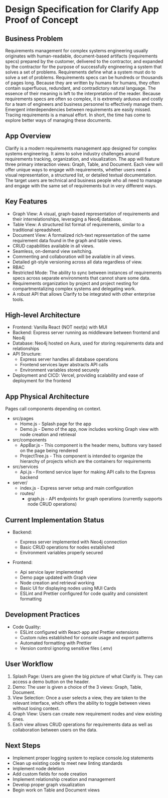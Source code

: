 # Design Specification for Clarify App Proof of Concept

## Business Problem

Requirements management for complex systems engineering usually originates with human-readable, document-based artifacts (requirements specs) prepared by the customer, delivered to the contractor, and expanded by the contractor for the purpose of successfully engineering a system that solves a set of problems. Requirements define what a system must do to solve a set of problems. Requirements specs can be hundreds or thousands of pages long. Because they are written by humans for humans, they often contain superfluous, redundant, and contradictory natural language. The essence of their meaning is left to the interpretation of the reader. Because requirements specs are often so complex, it is extremely arduous and costly for a team of engineers and business personnel to effectively manage them. Emergent interdependencies between requirements are easily missed. Tracing requirements is a manual effort. In short, the time has come to explore better ways of managing these documents.

## App Overview

Clarify is a modern requirements management app designed for complex systems engineering. It aims to solve industry challenges around requirements tracking, organization, and visualization. The app will feature three primary interaction views: Graph, Table, and Document. Each view will offer unique ways to engage with requirements, whether users need a visual representation, a structured list, or detailed textual documentation. The target users are technical and business people who all need to manage and engage with the same set of requirements but in very different ways.

## Key Features

- Graph View: A visual, graph-based representation of requirements and their interrelationships, leveraging a Neo4j database.
- Table View: A structured list format of requirements, similar to a traditional spreadsheet.
- Document View: A formalized rich-text representation of the same requirement data found in the graph and table views.
- CRUD capabilities available in all views.
- Seamless, on-demand view switching.
- Commenting and collaboration will be available in all views.
- Detailed git-style versioning across all data regardless of view.
- RBAC
- Restricted Mode: The ability to sync between instances of requirements specs across separate environments that cannot share some data.
- Requirements organization by project and project nesting for compartmentalizing complex systems and delegating work.
- A robust API that allows Clarify to be integrated with other enterprise tools.

## High-level Architecture

- Frontend: Vanilla React (NOT nextjs) with MUI
- Backend: Express server running as middleware between frontend and Neo4j
- Database: Neo4j hosted on Aura, used for storing requirements data and relationships
- API Structure:
  - Express server handles all database operations
  - Frontend services layer abstracts API calls
  - Environment variables stored securely
- Deployment and CICD: Vercel, providing scalability and ease of deployment for the frontend

## App Physical Architecture

Pages call components depending on context.

- src/pages
  - Home.js - Splash page for the app
  - Demo.js - Demo of the app, now includes working Graph view with node creation and retrieval
- src/components
  - AppBar.js - This component is the header menu, buttons vary based on the page being rendered
  - ProjectTree.js - This component is intended to organize the hierarchy of projects which are the containers for requirements
- src/services
  - Api.js - Frontend service layer for making API calls to the Express backend
- server/
  - index.js - Express server setup and main configuration
  - routes/
    - graph.js - API endpoints for graph operations (currently supports node CRUD operations)

## Current Implementation Status

- Backend:
  - Express server implemented with Neo4j connection
  - Basic CRUD operations for nodes established
  - Environment variables properly secured
  
- Frontend:
  - Api service layer implemented
  - Demo page updated with Graph view
  - Node creation and retrieval working
  - Basic UI for displaying nodes using MUI Cards
  - ESLint and Prettier configured for code quality and consistent formatting

## Development Practices

- Code Quality:
  - ESLint configured with React-app and Prettier extensions
  - Custom rules established for console usage and export patterns
  - Automated formatting with Prettier
  - Version control ignoring sensitive files (.env)

## User Workflow

1. Splash Page: Users are given the big picture of what Clarify is. They can access a demo button on the header.
2. Demo: The user is given a choice of the 3 views: Graph, Table, Document.
3. View Selection: Once a user selects a view, they are taken to the relevant interface, which offers the ability to toggle between views without losing context.
4. Graph View: Users can create new requirement nodes and view existing ones.
5. Each view allows CRUD operations for requirements data as well as collaboration between users on the data.

## Next Steps

- Implement proper logging system to replace console.log statements
- Clean up existing code to meet new linting standards
- Implement node deletion
- Add custom fields for node creation
- Implement relationship creation and management
- Develop proper graph visualization
- Begin work on Table and Document views
